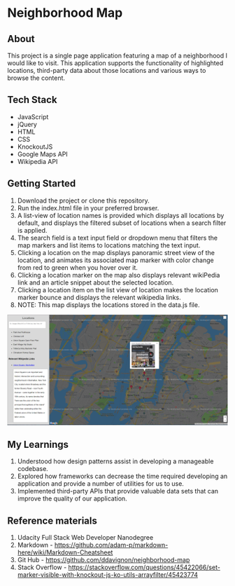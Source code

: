 # Neighborhood Map 

## About
This project is a single page application featuring a map of a neighborhood I would like to visit. This application supports the functionality of highlighted locations, third-party data about those locations and various ways to browse the content.

## Tech Stack
* JavaScript
* jQuery
* HTML
* CSS
* KnockoutJS
* Google Maps API
* Wikipedia API

## Getting Started
1. Download the project or clone this repository.
2. Run the index.html file in your preferred browser.
3. A list-view of location names is provided which displays all locations by default, and displays the filtered subset of locations when a search filter is applied.
4. The search field is  a text input field or dropdown menu that filters the map markers and list items to locations matching the text input. 
5. Clicking a location on the map displays panoramic street view of the location, and animates its associated map marker with color change from red to green when you hover over it.
6. Clicking a location marker on the map also displays relevant wikiPedia link and an article snippet about the selected location.
7. Clicking a location item on the list view of location makes the location marker bounce and displays the relevant wikipedia links.
8. NOTE: This map displays the locations stored in the data.js file.

![Sample View of the Application](https://github.com/payPan22/Neighborhood_Map/blob/master/SampleView.PNG)

## My Learnings
1. Understood how design patterns assist in developing a manageable codebase. 
2. Explored how frameworks can decrease the time required developing an application and provide a number of utilities for us to use. 
3. Implemented third-party APIs that provide valuable data sets that can improve the quality of our application.

## Reference materials
1. Udacity Full Stack Web Developer Nanodegree
2. Markdown - https://github.com/adam-p/markdown-here/wiki/Markdown-Cheatsheet
3. Git Hub - https://github.com/ddavignon/neighborhood-map
4. Stack Overflow - https://stackoverflow.com/questions/45422066/set-marker-visible-with-knockout-js-ko-utils-arrayfilter/45423774
